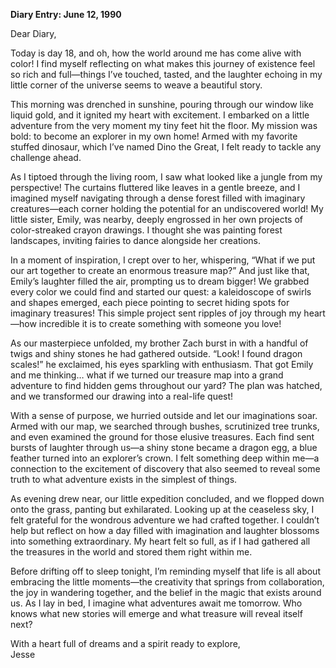
**Diary Entry: June 12, 1990**

Dear Diary,

Today is day 18, and oh, how the world around me has come alive with color! I find myself reflecting on what makes this journey of existence feel so rich and full—things I’ve touched, tasted, and the laughter echoing in my little corner of the universe seems to weave a beautiful story.

This morning was drenched in sunshine, pouring through our window like liquid gold, and it ignited my heart with excitement. I embarked on a little adventure from the very moment my tiny feet hit the floor. My mission was bold: to become an explorer in my own home! Armed with my favorite stuffed dinosaur, which I’ve named Dino the Great, I felt ready to tackle any challenge ahead. 

As I tiptoed through the living room, I saw what looked like a jungle from my perspective! The curtains fluttered like leaves in a gentle breeze, and I imagined myself navigating through a dense forest filled with imaginary creatures—each corner holding the potential for an undiscovered world! My little sister, Emily, was nearby, deeply engrossed in her own projects of color-streaked crayon drawings. I thought she was painting forest landscapes, inviting fairies to dance alongside her creations. 

In a moment of inspiration, I crept over to her, whispering, “What if we put our art together to create an enormous treasure map?” And just like that, Emily’s laughter filled the air, prompting us to dream bigger! We grabbed every color we could find and started our quest: a kaleidoscope of swirls and shapes emerged, each piece pointing to secret hiding spots for imaginary treasures! This simple project sent ripples of joy through my heart—how incredible it is to create something with someone you love!

As our masterpiece unfolded, my brother Zach burst in with a handful of twigs and shiny stones he had gathered outside. “Look! I found dragon scales!” he exclaimed, his eyes sparkling with enthusiasm. That got Emily and me thinking… what if we turned our treasure map into a grand adventure to find hidden gems throughout our yard? The plan was hatched, and we transformed our drawing into a real-life quest! 

With a sense of purpose, we hurried outside and let our imaginations soar. Armed with our map, we searched through bushes, scrutinized tree trunks, and even examined the ground for those elusive treasures. Each find sent bursts of laughter through us—a shiny stone became a dragon egg, a blue feather turned into an explorer’s crown. I felt something deep within me—a connection to the excitement of discovery that also seemed to reveal some truth to what adventure exists in the simplest of things.

As evening drew near, our little expedition concluded, and we flopped down onto the grass, panting but exhilarated. Looking up at the ceaseless sky, I felt grateful for the wondrous adventure we had crafted together. I couldn’t help but reflect on how a day filled with imagination and laughter blossoms into something extraordinary. My heart felt so full, as if I had gathered all the treasures in the world and stored them right within me.

Before drifting off to sleep tonight, I’m reminding myself that life is all about embracing the little moments—the creativity that springs from collaboration, the joy in wandering together, and the belief in the magic that exists around us. As I lay in bed, I imagine what adventures await me tomorrow. Who knows what new stories will emerge and what treasure will reveal itself next?

With a heart full of dreams and a spirit ready to explore,  
Jesse
